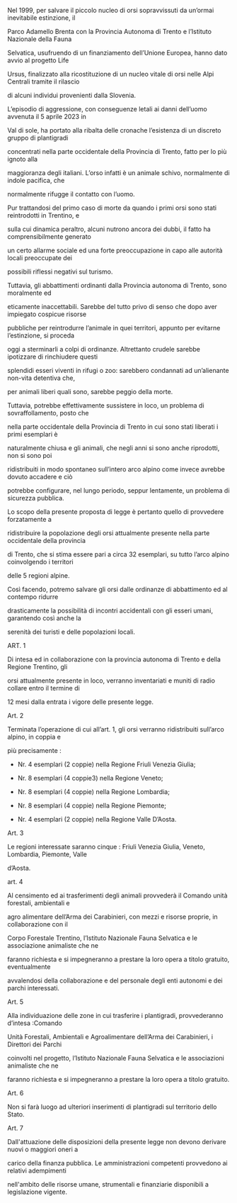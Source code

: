 Nel 1999, per salvare il piccolo nucleo di orsi sopravvissuti da un’ormai inevitabile estinzione, il

Parco Adamello Brenta con la Provincia Autonoma di Trento e l’Istituto Nazionale della Fauna

Selvatica, usufruendo di un finanziamento dell’Unione Europea, hanno dato avvio al progetto Life

Ursus, finalizzato alla ricostituzione di un nucleo vitale di orsi nelle Alpi Centrali tramite il rilascio

di alcuni individui provenienti dalla Slovenia.

L’episodio di aggressione, con conseguenze letali ai danni dell’uomo avvenuta il 5 aprile 2023 in

Val di sole, ha portato alla ribalta delle cronache l’esistenza di un discreto gruppo di plantigradi

concentrati nella parte occidentale della Provincia di Trento, fatto per lo più ignoto alla

maggioranza degli italiani. L’orso infatti è un animale schivo, normalmente di indole pacifica, che

normalmente rifugge il contatto con l’uomo.

Pur trattandosi del primo caso di morte da quando i primi orsi sono stati reintrodotti in Trentino, e

sulla cui dinamica peraltro, alcuni nutrono ancora dei dubbi, il fatto ha comprensibilmente generato

un certo allarme sociale ed una forte preoccupazione in capo alle autorità locali preoccupate dei

possibili riflessi negativi sul turismo.

Tuttavia, gli abbattimenti ordinanti dalla Provincia autonoma di Trento, sono moralmente ed

eticamente inaccettabili. Sarebbe del tutto privo di senso che dopo aver impiegato cospicue risorse

pubbliche per reintrodurre l’animale in quei territori, appunto per evitarne l’estinzione, si proceda

oggi a sterminarli a colpi di ordinanze. Altrettanto crudele sarebbe ipotizzare di rinchiudere questi

splendidi esseri viventi in rifugi o zoo: sarebbero condannati ad un’alienante non-vita detentiva che,

per animali liberi quali sono, sarebbe peggio della morte.

Tuttavia, potrebbe effettivamente sussistere in loco, un problema di sovraffollamento, posto che

nella parte occidentale della Provincia di Trento in cui sono stati liberati i primi esemplari è

naturalmente chiusa e gli animali, che negli anni si sono anche riprodotti, non si sono poi

ridistribuiti in modo spontaneo sull’intero arco alpino come invece avrebbe dovuto accadere e ciò

potrebbe configurare, nel lungo periodo, seppur lentamente, un problema di sicurezza pubblica.

Lo scopo della presente proposta di legge è pertanto quello di provvedere forzatamente a

ridistribuire la popolazione degli orsi attualmente presente nella parte occidentale della provincia

di Trento, che si stima essere pari a circa 32 esemplari, su tutto l’arco alpino coinvolgendo i territori

delle 5 regioni alpine.

Così facendo, potremo salvare gli orsi dalle ordinanze di abbattimento ed al contempo ridurre

drasticamente la possibilità di incontri accidentali con gli esseri umani, garantendo così anche la

serenità dei turisti e delle popolazioni locali.

ART. 1

Di intesa ed in collaborazione con la provincia autonoma di Trento e della Regione Trentino, gli

orsi attualmente presente in loco, verranno inventariati e muniti di radio collare entro il termine di

12 mesi dalla entrata i vigore delle presente legge.

Art. 2

Terminata l’operazione di cui all’art. 1, gli orsi verranno ridistribuiti sull’arco alpino, in coppia e

più precisamente :

- Nr. 4 esemplari (2 coppie) nella Regione Friuli Venezia Giulia;

- Nr. 8 esemplari (4 coppie3) nella Regione Veneto;

- Nr. 8 esemplari (4 coppie) nella Regione Lombardia;

- Nr. 8 esemplari (4 coppie) nella Regione Piemonte;

- Nr. 4 esemplari (2 coppie) nella Regione Valle D’Aosta.

Art. 3

Le regioni interessate saranno cinque : Friuli Venezia Giulia, Veneto, Lombardia, Piemonte, Valle

d’Aosta.

art. 4

Al censimento ed ai trasferimenti degli animali provvederà il Comando unità forestali, ambientali e

agro alimentare dell’Arma dei Carabinieri, con mezzi e risorse proprie, in collaborazione con il

Corpo Forestale Trentino, l’Istituto Nazionale Fauna Selvatica e le associazione animaliste che ne

faranno richiesta e si impegneranno a prestare la loro opera a titolo gratuito, eventualmente

avvalendosi della collaborazione e del personale degli enti autonomi e dei parchi interessati.

Art. 5

Alla individuazione delle zone in cui trasferire i plantigradi, provvederanno d’intesa :Comando

Unità Forestali, Ambientali e Agroalimentare dell’Arma dei Carabinieri, i Direttori dei Parchi

coinvolti nel progetto, l’Istituto Nazionale Fauna Selvatica e le associazioni animaliste che ne

faranno richiesta e si impegneranno a prestare la loro opera a titolo gratuito.

Art. 6

Non si farà luogo ad ulteriori inserimenti di plantigradi sul territorio dello Stato.

Art. 7

Dall'attuazione delle disposizioni della presente legge non devono derivare nuovi o maggiori oneri a

carico della finanza pubblica. Le amministrazioni competenti provvedono ai relativi adempimenti

nell'ambito delle risorse umane, strumentali e finanziarie disponibili a legislazione vigente.

